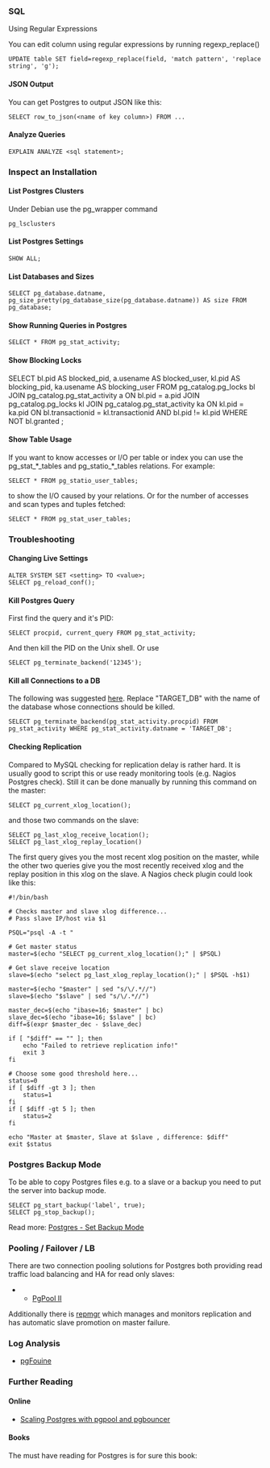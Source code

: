 ### SQL

Using Regular Expressions

You can edit column using regular expressions by running
regexp\_replace()

    UPDATE table SET field=regexp_replace(field, 'match pattern', 'replace string', 'g');

#### JSON Output

You can get Postgres to output JSON like this:

    SELECT row_to_json(<name of key column>) FROM ...

#### Analyze Queries

    EXPLAIN ANALYZE <sql statement>;

### Inspect an Installation

#### List Postgres Clusters

Under Debian use the pg\_wrapper command

    pg_lsclusters

#### List Postgres Settings

    SHOW ALL;

#### List Databases and Sizes

    SELECT pg_database.datname, pg_size_pretty(pg_database_size(pg_database.datname)) AS size FROM pg_database;

#### Show Running Queries in Postgres

    SELECT * FROM pg_stat_activity;

#### Show Blocking Locks

 SELECT bl.pid AS blocked_pid, a.usename AS blocked_user, 
         kl.pid AS blocking_pid, ka.usename AS blocking_user
  FROM pg_catalog.pg_locks bl
       JOIN pg_catalog.pg_stat_activity a
       ON bl.pid = a.pid
       JOIN pg_catalog.pg_locks kl
            JOIN pg_catalog.pg_stat_activity ka
            ON kl.pid = ka.pid
       ON bl.transactionid = kl.transactionid AND bl.pid != kl.pid
  WHERE NOT bl.granted ;

#### Show Table Usage

If you want to know accesses or I/O per table or index you can use the
pg\_stat\_\*\_tables and pg\_statio\_\*\_tables relations. For example:

    SELECT * FROM pg_statio_user_tables;

to show the I/O caused by your relations. Or for the number of accesses
and scan types and tuples fetched:

    SELECT * FROM pg_stat_user_tables;

### Troubleshooting

#### Changing Live Settings

    ALTER SYSTEM SET <setting> TO <value>;
    SELECT pg_reload_conf();

#### Kill Postgres Query

First find the query and it's PID:

    SELECT procpid, current_query FROM pg_stat_activity;

And then kill the PID on the Unix shell. Or use

    SELECT pg_terminate_backend('12345');

#### Kill all Connections to a DB

The following was suggested
[here](http://varwww.com/2013/06/16/kill-postgresql-backend-connections/).
Replace "TARGET\_DB" with the name of the database whose connections
should be killed.

    SELECT pg_terminate_backend(pg_stat_activity.procpid) FROM pg_stat_activity WHERE pg_stat_activity.datname = 'TARGET_DB';

#### Checking Replication

Compared to MySQL checking for replication delay is rather hard. It is
usually good to script this or use ready monitoring tools (e.g. Nagios
Postgres check). Still it can be done manually by running this command
on the master:

    SELECT pg_current_xlog_location();

and those two commands on the slave:

    SELECT pg_last_xlog_receive_location();
    SELECT pg_last_xlog_replay_location()

The first query gives you the most recent xlog position on the master,
while the other two queries give you the most recently received xlog and
the replay position in this xlog on the slave. A Nagios check plugin
could look like this:

    #!/bin/bash

    # Checks master and slave xlog difference...
    # Pass slave IP/host via $1

    PSQL="psql -A -t "

    # Get master status
    master=$(echo "SELECT pg_current_xlog_location();" | $PSQL)

    # Get slave receive location
    slave=$(echo "select pg_last_xlog_replay_location();" | $PSQL -h$1)

    master=$(echo "$master" | sed "s/\/.*//")
    slave=$(echo "$slave" | sed "s/\/.*//")

    master_dec=$(echo "ibase=16; $master" | bc)
    slave_dec=$(echo "ibase=16; $slave" | bc)
    diff=$(expr $master_dec - $slave_dec)

    if [ "$diff" == "" ]; then
        echo "Failed to retrieve replication info!"
        exit 3
    fi

    # Choose some good threshold here...
    status=0
    if [ $diff -gt 3 ]; then
        status=1
    fi
    if [ $diff -gt 5 ]; then
        status=2
    fi

    echo "Master at $master, Slave at $slave , difference: $diff"
    exit $status

### Postgres Backup Mode

To be able to copy Postgres files e.g. to a slave or a backup you need
to put the server into backup mode.

    SELECT pg_start_backup('label', true);
    SELECT pg_stop_backup();

Read more: [Postgres - Set Backup
Mode](http://www.postgresql.org/docs/9.1/static/continuous-archiving.html#BACKUP-BASE-BACKUP)

### Pooling / Failover / LB

There are two connection pooling solutions for Postgres both providing
read traffic load balancing and HA for read only slaves:

-   -   [PgPool II](http://pgpool.net)

Additionally there is [repmgr](http://www.repmgr.org/) which manages and
monitors replication and has automatic slave promotion on master
failure.

### Log Analysis

-   [pgFouine](http://pgfouine.projects.pgfoundry.org/)

### Further Reading

#### Online

-   [Scaling Postgres with pgpool and
    pgbouncer](http://girders.org/blog/2012/09/29/scaling-postgresql-with-pgpool-and-pgbouncer/)

#### Books

The must have reading for Postgres is for sure this book:\
  
